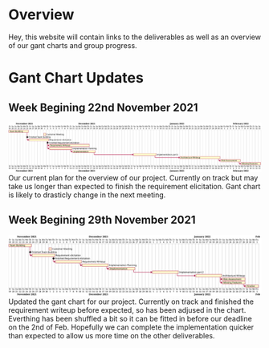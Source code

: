 # Overview
Hey, this website will contain links to the deliverables as well as an overview of our gant charts and group progress.

# Gant Chart Updates
## Week Begining 22nd November 2021
<img src="https://raw.githubusercontent.com/ENG1-GROUP18/ENG1-GROUP18.io/main/assets/26-11-2021_Gant Chart.svg">
Our current plan for the overview of our project. Currently on track but may take us longer than expected to finish the requirement elicitation. Gant chart is likely to drasticly change in the next meeting.  

## Week Begining 29th November 2021
<img src="https://raw.githubusercontent.com/ENG1-GROUP18/ENG1-GROUP18.io/main/assets/3-12-2021_GantChart.svg">
Updated the gant chart for our project. Currently on track and finished the requirement writeup before expected, so has been adjused in the chart. Everthing has been shuffled a bit so it can be fitted in before our deadline on the 2nd of Feb. Hopefully we can complete the implementation quicker than expected to allow us more time on the other deliverables.
